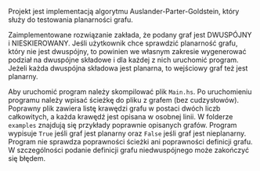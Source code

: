 ﻿Projekt jest implementacją algorytmu Auslander-Parter-Goldstein, który służy do testowania planarności grafu.

Zaimplementowane rozwiązanie zakłada, że podany graf jest DWUSPÓJNY i NIESKIEROWANY. Jeśli użytkownik chce sprawdzić planarność grafu,
który nie jest dwuspójny, to powinien we własnym zakresie wygenerować podział na dwuspójne składowe i dla każdej z nich uruchomić program.
Jeżeli każda dwuspójna składowa jest planarna, to wejściowy graf też jest planarny.

Aby uruchomić program należy skompilować plik `Main.hs`. Po uruchomieniu programu należy wpisać ścieżkę do pliku z grafem (bez cudzysłowów).
Poprawny plik zawiera listę krawędzi grafu w postaci dwóch liczb całkowitych, a każda krawędź jest opisana w osobnej linii.
W folderze `examples` znajdują się przykłady poprawnie opisanych grafów.
Program wypisuje `True` jeśli graf jest planarny oraz `False` jeśli graf jest nieplanarny.
Program nie sprawdza poprawności ścieżki ani poprawności definicji grafu.
W szczególności podanie definicji grafu niedwuspójnego może zakończyć się błędem. 
